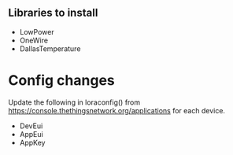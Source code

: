 ## Libraries to install
- LowPower
- OneWire
- DallasTemperature

# Config changes
Update the following in loraconfig() from https://console.thethingsnetwork.org/applications for each device.
- DevEui
- AppEui
- AppKey
